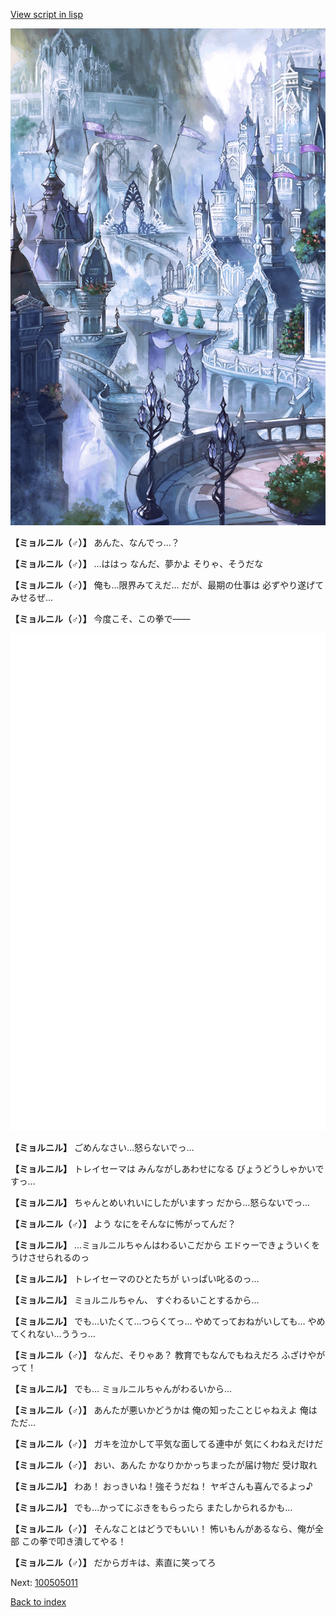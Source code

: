 [View script in lisp](../scripts/100504060.txt)

![imperial_city.png](../images/backgrounds/imperial_city.png)

**【ミョルニル（♂）】**
あんた、なんでっ…？

**【ミョルニル（♂）】**
…ははっ
なんだ、夢かよ
そりゃ、そうだな

**【ミョルニル（♂）】**
俺も…限界みてえだ…
だが、最期の仕事は
必ずやり遂げてみせるぜ…

**【ミョルニル（♂）】**
今度こそ、この拳で――

![bg_white.png](../images/backgrounds/bg_white.png)

**【ミョルニル】**
ごめんなさい…怒らないでっ…

**【ミョルニル】**
トレイセーマは
みんながしあわせになる
びょうどうしゃかいですっ…

**【ミョルニル】**
ちゃんとめいれいにしたがいますっ
だから…怒らないでっ…

**【ミョルニル（♂）】**
よう
なにをそんなに怖がってんだ？

**【ミョルニル】**
…ミョルニルちゃんはわるいこだから
エドゥーできょういくを
うけさせられるのっ

**【ミョルニル】**
トレイセーマのひとたちが
いっぱい叱るのっ…

**【ミョルニル】**
ミョルニルちゃん、
すぐわるいことするから…

**【ミョルニル】**
でも…いたくて…つらくてっ…
やめてっておねがいしても…
やめてくれない…ううっ…

**【ミョルニル（♂）】**
なんだ、そりゃあ？
教育でもなんでもねえだろ
ふざけやがって！

**【ミョルニル】**
でも…
ミョルニルちゃんがわるいから…

**【ミョルニル（♂）】**
あんたが悪いかどうかは
俺の知ったことじゃねえよ
俺はただ…

**【ミョルニル（♂）】**
ガキを泣かして平気な面してる連中が
気にくわねえだけだ

**【ミョルニル（♂）】**
おい、あんた
かなりかかっちまったが届け物だ
受け取れ

**【ミョルニル】**
わあ！
おっきいね！強そうだね！
ヤギさんも喜んでるよっ♪

**【ミョルニル】**
でも…かってにぶきをもらったら
またしかられるかも…

**【ミョルニル（♂）】**
そんなことはどうでもいい！
怖いもんがあるなら、俺が全部
この拳で叩き潰してやる！

**【ミョルニル（♂）】**
だからガキは、素直に笑ってろ

Next: [100505011](100505011.md)

[Back to index](index.md)
